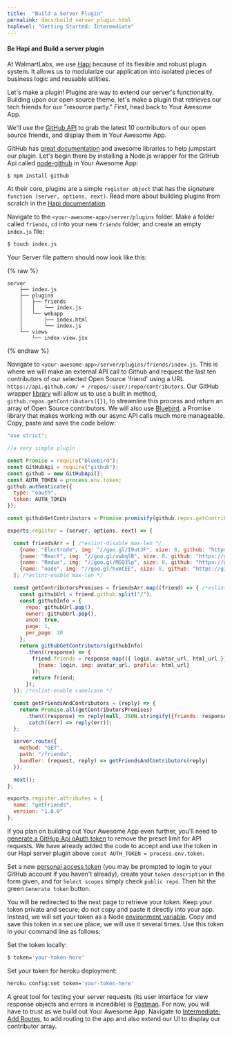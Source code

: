 ```yaml
---
title:  "Build a Server Plugin"
permalink: docs/build_server_plugin.html
toplevel: "Getting Started: Intermediate"
---
```


#### Be Hapi and Build a server plugin

At WalmartLabs, we use [Hapi] because of its flexible and robust plugin system.
It allows us to modularize our application into isolated pieces of business
logic and reusable utilities.

Let's make a plugin! Plugins are way to extend our server's functionality.
Building upon our open source theme, let's make a plugin that retrieves our tech
friends for our "resource party." First, head back to Your Awesome App.

We'll use the [GitHub API] to grab the latest 10 contributors of our open source
friends, and display them in Your Awesome App.

GitHub has [great documentation] and awesome libraries to help jumpstart our
plugin. Let's begin there by installing a Node.js wrapper for the GitHub Api
called [node-github] in Your Awesome App:

```bash
$ npm install github
```

At their core, plugins are a simple `register object` that has the signature
`function (server, options, next)`. Read more about building plugins from
scratch in the [Hapi documentation].

Navigate to the `<your-awesome-app>/server/plugins` folder. Make a folder called
`friends`, `cd` into your new `friends` folder, and create an empty `index.js`
file:

```bash
$ touch index.js
```
Your Server file pattern should now look like this:

{% raw  %}
```
server
    ├── index.js
    ├── plugins
    │   ├── friends
    │   │   └── index.js
    │   └── webapp
    │       ├── index.html
    │       └── index.js
    └── views
        └── index-view.jsx
```
{% endraw %}

Navigate to `<your-awesome-app>/server/plugins/friends/index.js`. This is where
we will make an external API call to Github and request the last ten
contributors of our selected Open Source 'friend' using a URL
`https://api.github.com/ + /repos/:user/:repo/contributors`. Our GitHub wrapper
[library] will allow us to use a built in method,
`github.repos.getContributors({})`, to streamline this process and return an
array of Open Source contributors. We will also use [Bluebird], a Promise
library that makes working with our async API calls much more manageable. Copy,
paste and save the code below:

```javascript
"use strict";

//a very simple plugin

const Promise = require("bluebird");
const GitHubApi = require("github");
const github = new GitHubApi();
const AUTH_TOKEN = process.env.token;
github.authenticate({
  type: "oauth",
  token: AUTH_TOKEN
});

const githubGetContributors = Promise.promisify(github.repos.getContributors);

exports.register = (server, options, next) => {

  const friendsArr = [ /*eslint-disable max-len */
    {name: "Electrode", img: "//goo.gl/I9utJF", size: 8, github: "https://github.com/electrode-io/electrode"},
    {name: "React", img: "//goo.gl/xwbqlB", size: 8, github: "https://github.com/facebook/react"},
    {name: "Redux", img: "//goo.gl/MGQ3lp", size: 8, github: "https://github.com/reactjs/redux"},
    {name: "node", img: "//goo.gl/hxmCEE", size: 8, github: "https://github.com/nodejs/node"}
  ]; /*eslint-enable max-len */

  const getContributorsPromises = friendsArr.map((friend) => { /*eslint-disable camelcase */
    const githubUrl = friend.github.split("/");
    const githubInfo = {
      repo: githubUrl.pop(),
      owner: githubUrl.pop(),
      anon: true,
      page: 1,
      per_page: 10
    };
    return githubGetContributors(githubInfo)
      .then((response) => {
        friend.friends = response.map(({ login, avatar_url, html_url }) => (
          {name: login, img: avatar_url, profile: html_url}
        ));
        return friend;
      });
  }); /*eslint-enable camelcase */

  const getFriendsAndContributors = (reply) => {
    return Promise.all(getContributorsPromises)
      .then((response) => reply(null, JSON.stringify({friends: response})))
      .catch((err) => reply(err));
  };

  server.route({
    method: "GET",
    path: "/friends",
    handler: (request, reply) => getFriendsAndContributors(reply)
  });

  next();
};

exports.register.attributes = {
  name: "getFriends",
  version: "1.0.0"
};
```

If you plan on building out Your Awesome App even further, you'll need to
[generate a GitHup Api oAuth token] to remove the preset limit for API requests.
We have already added the code to accept and use the token in our Hapi server
plugin above `const AUTH_TOKEN = process.env.token`.

Set a new [personal access token] (you may be prompted to login to your GitHub
account if you haven't already), create your `token description` in the form
given, and for `Select scopes` simply check `public repo`. Then hit the green
`Generate token` button.

You will be redirected to the next page to retrieve your token. Keep your token
private and secure; do not copy and paste it directly into your app. Instead, we
will set your token as a Node [environment variable]. Copy and save this token
in a secure place; we will use it several times. Use this token in your command
line as follows:

Set the token locally:

```bash
$ token='your-token-here'
```

Set your token for heroku deployment:

```bash
heroku config:set token='your-token-here'
```

A great tool for testing your server requests (its user interface for view
response objects and errors is incredible) is [Postman]. For now, you will have
to trust as we build out Your Awesome App. Navigate to [Intermediate: Add
Routes], to add routing to the app and also extend our UI to display our
contributor array.


[Hapi]: http://hapijs.com/
[GitHub API]: https://developer.github.com/v3/
[great documentation]: https://developer.github.com/v3/
[node-github]: https://github.com/mikedeboer/node-github
[Hapi documentation]: http://hapijs.com/tutorials/plugins
[library]: https://github.com/mikedeboer/node-github
[Bluebird]: http://bluebirdjs.com/docs/getting-started.html
[generate a GitHup Api oAuth token]: https://github.com/settings/tokens/new
[personal access token]: https://github.com/settings/tokens/new
[environment variable]: https://nodejs.org/api/process.html#process_process_env
[Postman]: https://www.getpostman.com/
[Intermediate: Add Routes]: add_routes.html
